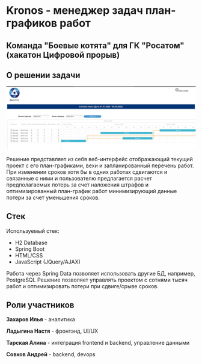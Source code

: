 # Kronos - менеджер задач план-графиков работ
## Команда "Боевые котята" для ГК "Росатом" (хакатон Цифровой прорыв)

## О решении задачи

![Скриншот получившегося решения](screenshot.jpg)

Решение представляет из себя веб-интерфейс отображающий текущий проект с его план-графиками, вехи и запланированный перечень работ. При изменении сроков хотя бы в одних работах сдвигаются и связанные с ними и пользователю предлагается расчет предполагаемых потерь за счет наложения штрафов и оптимизированный план-график работ минимизирующий данные потери за счет уменьшения сроков. 

## Стек
Используемый стек: 

* H2 Database
* Spring Boot
* HTML/CSS
* JavaScript (JQuery/AJAX)

Работа через Spring Data позволяет использовать другие БД, например, PostgreSQL
Решение позволяет управлять проектом с сотнями тысяч работ и оптимизировать потери при сдвиге/срыве сроков.

## Роли участников

**Захаров Илья** - аналитика

**Ладыгина Настя** - фронтэнд, UI/UX

**Тарская Алина** - интеграция frontend и backend, управление данными

**Совков Андрей** - backend, devops
